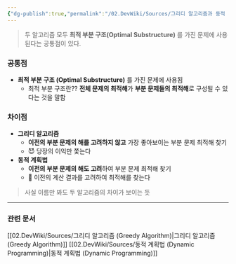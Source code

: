 ```yaml
---
{"dg-publish":true,"permalink":"/02.DevWiki/Sources/그리디 알고리즘과 동적 계획법의 차이/","noteIcon":""}
---
```


> 두 알고리즘 모두 **최적 부분 구조(Optimal Substructure)** 를 가진 문제에 사용된다는 공통점이 있다.
### 공통점
- **최적 부분 구조 (Optimal Substructure)** 를 가진 문제에 사용됨
    - 최적 부분 구조란?? **전체 문제의 최적해**가 **부분 문제들의 최적해**로 구성될 수 있다는 것을 말함

### 차이점
* **그리디 알고리즘**
	* **이전의 부분 문제의 해를 고려하지 않고** 가장 좋아보이는 부분 문제 최적해 찾기
	* 😈 당장의 이익만 쫓는다
* **동적 계획법**
	* **이전의 부분 문제의 해도 고려**하여 부분 문제 최적해 찾기
	* 🧐 이전의 계산 결과를 고려하여 최적해를 찾는다

> 사실 이름만 봐도 두 알고리즘의 차이가 보이는 듯

---
### 관련 문서
[[02.DevWiki/Sources/그리디 알고리즘 (Greedy Algorithm)\|그리디 알고리즘 (Greedy Algorithm)]]
[[02.DevWiki/Sources/동적 계획법 (Dynamic Programming)\|동적 계획법 (Dynamic Programming)]]